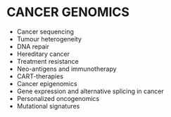 # CANCER GENOMICS
* Cancer sequencing
* Tumour heterogeneity
* DNA repair
* Hereditary cancer
* Treatment resistance
* Neo-antigens and immunotherapy  
* CART-therapies
* Cancer epigenomics
* Gene expression and alternative splicing in cancer
* Personalized oncogenomics
* Mutational signatures
